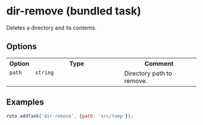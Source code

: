 # dir-remove (bundled task)

Deletes a directory and its contents.

## Options

<table>
	<tr>
		<th>Option</th>
		<th width="220px">Type</th>
		<th>Comment</th>
	</tr>
	<tr>
		<td valign="top"><code>path</code></td>
		<td valign="top"><code>string</code></td>
		<td valign="top">Directory path to remove.</td>
	</tr>
</table>

## Examples

```javascript
roto.addTask('dir-remove', {path: 'src/temp'});
```
